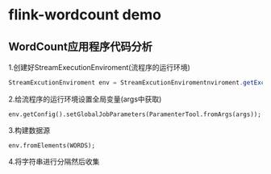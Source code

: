 # flink-wordcount demo
## WordCount应用程序代码分析
1.创建好StreamExecutionEnviroment(流程序的运行环境)
```java
StreamExcutionEnviroment env = StreamExcutionEnviromentnviroment.getExcutionEnviroment();
```

2.给流程序的运行环境设置全局变量(args中获取)
```
env.getConfig().setGlobalJobParameters(ParamenterTool.fromArgs(args));
```

3.构建数据源
```
env.fromElements(WORDS);
```

4.将字符串进行分隔然后收集

